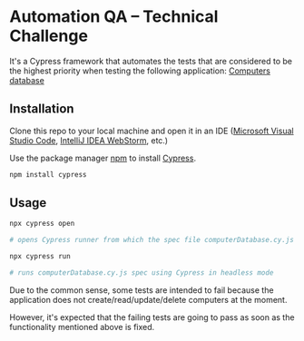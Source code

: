 # Automation QA – Technical Challenge

It's a Cypress framework that automates the tests that are considered to be the highest priority when testing the following application:
[Computers database](https://computer-database.gatling.io/computers)

## Installation

Clone this repo to your local machine and open it in an IDE ([Microsoft Visual Studio Code](https://code.visualstudio.com/), [IntelliJ IDEA WebStorm](https://www.jetbrains.com/webstorm/), etc.)

Use the package manager [npm](https://www.npmjs.com/) to install [Cypress](https://www.cypress.io/).

```bash
npm install cypress
```

## Usage

```bash
npx cypress open

# opens Cypress runner from which the spec file computerDatabase.cy.js can be run
```

```bash
npx cypress run

# runs computerDatabase.cy.js spec using Cypress in headless mode
```

Due to the common sense, some tests are intended to fail because the application does not create/read/update/delete computers at the moment. 

However, it's expected that the failing tests are going to pass as soon as the functionality mentioned above is fixed.

